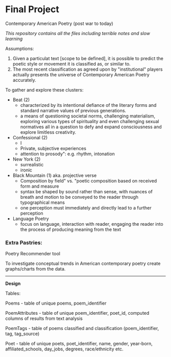 # Final Project
Contemporary American Poetry (post war to today)

*This repository contains all the files including terrible notes and slow learning*

Assumptions:

1. Given a particulat text [scope to be defined], it is possible to predict the poetic style or movement it is classified as, or similar to.
2. The most recent classification as agreed upon by "institutional" players actually presents the universe of Contemporary American Poetry accurately.

To gather and explore these clusters:
* Beat (2)
  - characterized by its intentional defiance of the literary forms and standard narrative values of previous generations.
  - a means of questioning societal norms, challenging materialism, exploring various types of spirituality and even challenging sexual normatives all in a question to defy and expand consciousness and explore limitless creativity.
* Confessional (2)
  - I
  - Private, subjective experiences
  - attention to prosody": e.g. rhythm, intonation
* New York (2)
  - surrealistic
  - ironic
* Black Mountain (1) aka. projective verse
  - Composition by field" vs. "poetic composition based on received form and measure
  - syntax be shaped by sound rather than sense, with nuances of breath and motion to be conveyed to the reader through typographical means
  - one perception must immediately and directly lead to a further perception
* Language Poetry
  - focus on language, interaction with reader, engaging the reader into the process of producing meaning from the text

### Extra Pastries: 
Poetry Recommender tool

To investigate conceptual trends in American contemporary poetry create graphs/charts from the data. 

----
__Design__

Tables:

Poems - table of unique poems, poem_identifier

PoemAttributes - table of unique poem_identifier, poet_id, computed columns of results from text analysis

PoemTags - table of poems classified and classification (poem_identifier, tag, tag_source)

Poet - table of unique poets, poet_identifier, name, gender, year-born, affiliated_schools, day_jobs, degrees, race/ethnicity etc.

